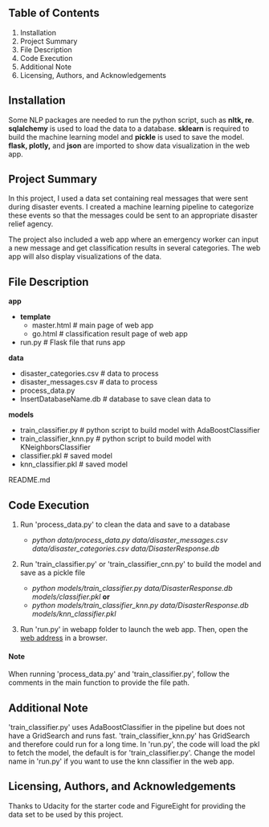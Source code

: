 ## **Table of Contents**
1. Installation
2. Project Summary
3. File Description
4. Code Execution
5. Additional Note
6. Licensing, Authors, and Acknowledgements


## **Installation**
Some NLP packages are needed to run the python script, such as **nltk, re**. **sqlalchemy** is used to load the data to a database. **sklearn** is required to build the machine learning model and **pickle** is used to save the model. **flask, plotly,** and **json** are imported to show data visualization in the web app. 


## **Project Summary**
In this project, I used a data set containing real messages that were sent during disaster events. I created a machine learning pipeline to categorize these events so that the messages could be sent to an appropriate disaster relief agency.

The project also included a web app where an emergency worker can input a new message and get classification results in several categories. The web app will also display visualizations of the data. 


## **File Description**

**app**
- **template**
    - master.html # main page of web app
    - go.html # classification result page of web app
- run.py # Flask file that runs app

**data**
- disaster_categories.csv # data to process
- disaster_messages.csv # data to process
- process_data.py
- InsertDatabaseName.db # database to save clean data to

**models**
- train_classifier.py # python script to build model with AdaBoostClassifier
- train_classifier_knn.py # python script to build model with KNeighborsClassifier
- classifier.pkl # saved model
- knn_classifier.pkl # saved model

README.md

## **Code Execution**
1. Run 'process_data.py' to clean the data and save to a database
   - *python data/process_data.py data/disaster_messages.csv data/disaster_categories.csv data/DisasterResponse.db*
   
2. Run 'train_classifier.py' or 'train_classifier_cnn.py' to build the model and save as a pickle file
   - *python models/train_classifier.py data/DisasterResponse.db models/classifier.pkl* **or**
   - *python models/train_classifier_knn.py data/DisasterResponse.db models/knn_classifier.pkl*

3. Run 'run.py' in webapp folder to launch the web app. Then, open the [web address](https://view6914b2f4-3001.udacity-student-workspaces.com/) in a browser.

#### **Note**
When running 'process_data.py' and 'train_classifier.py', follow the comments in the main function to provide the file path.


## **Additional Note**
'train_classifier.py' uses AdaBoostClassifier in the pipeline but does not have a GridSearch and runs fast. 
'train_classifier_knn.py' has GridSearch and therefore could run for a long time. 
In 'run.py', the code will load the pkl to fetch the model, the default is for 'train_classifier.py'. Change the model name in 'run.py' if you want to use the knn classifier in the web app.


## **Licensing, Authors, and Acknowledgements**
Thanks to Udacity for the starter code and FigureEight for providing the data set to be used by this project.

